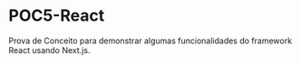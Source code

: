 # POC5-React
Prova de Conceito para demonstrar algumas funcionalidades do framework React usando Next.js.
